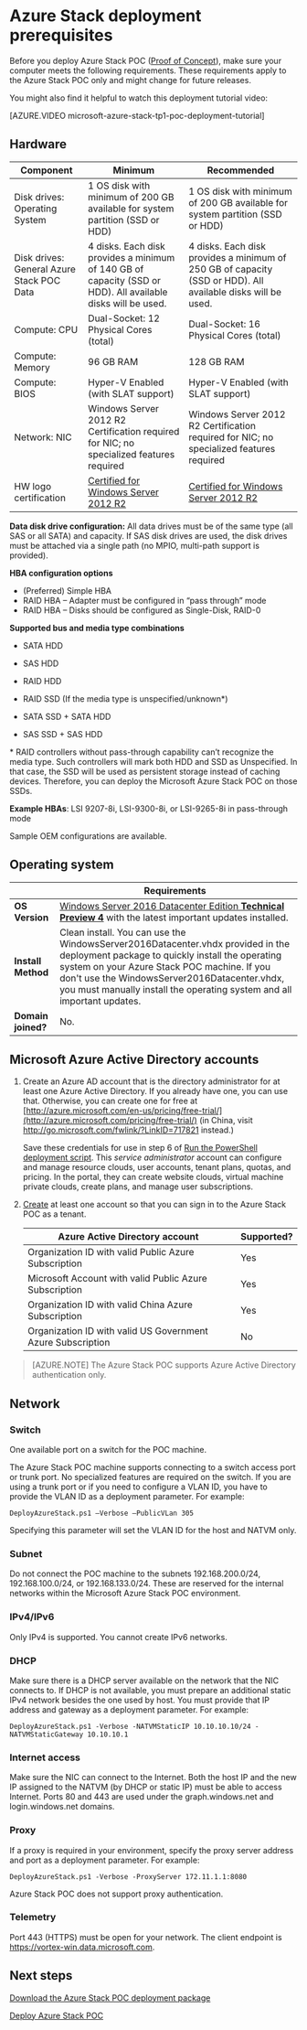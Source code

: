 <properties
	pageTitle="Before you deploy Azure Stack POC | Microsoft Azure"
	description="View the environment and hardware requirements for Azure Stack POC (service administrator)."
	services="azure-stack"
	documentationCenter=""
	authors="ErikjeMS"
	manager="byronr"
	editor=""/>

<tags
	ms.service="azure-stack"
	ms.workload="na"
	ms.tgt_pltfrm="na"
	ms.devlang="na"
	ms.topic="get-started-article"
	ms.date="04/21/2016"
	ms.author="erikje"/>

# Azure Stack deployment prerequisites

Before you deploy Azure Stack POC ([Proof of Concept](azure-stack-poc.md)), make sure your computer meets the following requirements.
These requirements apply to the Azure Stack POC only and might change for future releases.

You might also find it helpful to watch this deployment tutorial video:

[AZURE.VIDEO microsoft-azure-stack-tp1-poc-deployment-tutorial]

## Hardware

| Component | Minimum  | Recommended |
|---|---|---|
| Disk drives: Operating System | 1 OS disk with minimum of 200 GB available for system partition (SSD or HDD) | 1 OS disk with minimum of 200 GB available for system partition (SSD or HDD) |
| Disk drives: General Azure Stack POC Data | 4 disks. Each disk provides a minimum of 140 GB of capacity (SSD or HDD). All available disks will be used. | 4 disks. Each disk provides a minimum of 250 GB of capacity (SSD or HDD). All available disks will be used.|
| Compute: CPU | Dual-Socket: 12 Physical Cores (total)  | Dual-Socket: 16 Physical Cores (total) |
| Compute: Memory | 96 GB RAM  | 128 GB RAM |
| Compute: BIOS | Hyper-V Enabled (with SLAT support)  | Hyper-V Enabled (with SLAT support) |
| Network: NIC | Windows Server 2012 R2 Certification required for NIC; no specialized features required | Windows Server 2012 R2 Certification required for NIC; no specialized features required |
| HW logo certification | [Certified for Windows Server 2012 R2](http://windowsservercatalog.com/results.aspx?&chtext=&cstext=&csttext=&chbtext=&bCatID=1333&cpID=0&avc=79&ava=0&avq=0&OR=1&PGS=25&ready=0) |[Certified for Windows Server 2012 R2](http://windowsservercatalog.com/results.aspx?&chtext=&cstext=&csttext=&chbtext=&bCatID=1333&cpID=0&avc=79&ava=0&avq=0&OR=1&PGS=25&ready=0)|

**Data disk drive configuration:** All data drives must be of the same type (all SAS or all SATA) and capacity. If SAS disk drives are used, the disk drives must be attached via a single path (no MPIO, multi-path support is provided).

**HBA configuration options**
 
- (Preferred) Simple HBA
- RAID HBA – Adapter must be configured in “pass through” mode
- RAID HBA – Disks should be configured as Single-Disk, RAID-0

**Supported bus and media type combinations**

-	SATA HDD

-	SAS HDD

-	RAID HDD

-	RAID SSD (If the media type is unspecified/unknown\*)

-	SATA SSD + SATA HDD

-	SAS SSD + SAS HDD

\* RAID controllers without pass-through capability can’t recognize the media type. Such controllers will mark both HDD and SSD as Unspecified. In that case, the SSD will be used as persistent storage instead of caching devices. Therefore, you can deploy the Microsoft Azure Stack POC on those SSDs.

**Example HBAs**: LSI 9207-8i, LSI-9300-8i, or LSI-9265-8i in pass-through mode

Sample OEM configurations are available.




## Operating system

| | **Requirements**  |
|---|---|
| **OS Version** | [Windows Server 2016 Datacenter Edition **Technical Preview 4**](http://aka.ms/ReqOSforAzureStack) with the latest important updates installed.|
| **Install Method** | Clean install. You can use the WindowsServer2016Datacenter.vhdx provided in the deployment package to quickly install the operating system on your Azure Stack POC machine. If you don't use the WindowsServer2016Datacenter.vhdx, you must manually install the operating system and all important updates.|
| **Domain joined?** | No. |


## Microsoft Azure Active Directory accounts

1. Create an Azure AD account that is the directory administrator for at least one Azure Active Directory. If you already have one, you can use that. Otherwise, you can create one for free at  [http://azure.microsoft.com/en-us/pricing/free-trial/](http://azure.microsoft.com/pricing/free-trial/) (in China, visit <http://go.microsoft.com/fwlink/?LinkID=717821> instead.)

    Save these credentials for use in step 6 of [Run the PowerShell deployment script](azure-stack-run-powershell-script.md#run-the-powershell-deployment-script). This *service administrator* account can configure and manage resource clouds, user accounts, tenant plans, quotas, and pricing. In the portal, they can create website clouds, virtual machine private clouds, create plans, and manage user subscriptions.

2. [Create](azure-stack-add-new-user-aad.md) at least one account so that you can sign in to the Azure Stack POC as a tenant.

    | **Azure Active Directory account**  | **Supported?** |
    |---|---| 
    | Organization ID with valid Public Azure Subscription  | Yes |
    | Microsoft Account with valid Public Azure Subscription  | Yes |
    | Organization ID with valid China Azure Subscription  | Yes |
    | Organization ID with valid US Government Azure Subscription  | No |

>[AZURE.NOTE] The Azure Stack POC supports Azure Active Directory authentication only.


## Network

### Switch

One available port on a switch for the POC machine.  

The Azure Stack POC machine supports connecting to a switch access port or trunk port. No specialized features are required on the switch. If you are using a trunk port or if you need to configure a VLAN ID, you have to provide the VLAN ID as a deployment parameter. For example:

	DeployAzureStack.ps1 –Verbose –PublicVLan 305

Specifying this parameter will set the VLAN ID for the host and NATVM only.

### Subnet

Do not connect the POC machine to the subnets 192.168.200.0/24, 192.168.100.0/24, or 192.168.133.0/24. These are reserved for the internal networks within the Microsoft Azure Stack POC environment.

### IPv4/IPv6

Only IPv4 is supported. You cannot create IPv6 networks.

### DHCP

Make sure there is a DHCP server available on the network that the NIC connects to. If DHCP is not available, you must prepare an additional static IPv4 network besides the one used by host. You must provide that IP address and gateway as a deployment parameter. For example:

	DeployAzureStack.ps1 -Verbose -NATVMStaticIP 10.10.10.10/24 -NATVMStaticGateway 10.10.10.1

### Internet access

Make sure the NIC can connect to the Internet. Both the host IP and the new IP assigned to the NATVM (by DHCP or static IP) must be able to access Internet. Ports 80 and 443 are used under the graph.windows.net and login.windows.net domains.

### Proxy

If a proxy is required in your environment, specify the proxy server address and port as a deployment parameter. For example:

	DeployAzureStack.ps1 -Verbose -ProxyServer 172.11.1.1:8080

Azure Stack POC does not support proxy authentication. 

### Telemetry

Port 443 (HTTPS) must be open for your network. The client endpoint is https://vortex-win.data.microsoft.com.


## Next steps

[Download the Azure Stack POC deployment package](https://azure.microsoft.com/overview/azure-stack/try/?v=try)

[Deploy Azure Stack POC](azure-stack-run-powershell-script.md)
